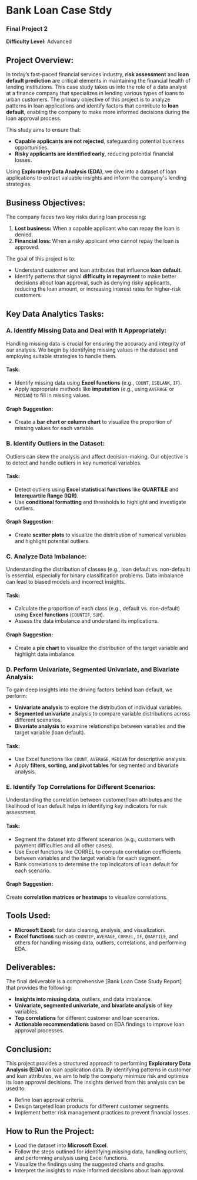 # Bank Loan Case Stdy

### Final Project 2

__Difficulty Level:__ Advanced

## Project Overview:
In today’s fast-paced financial services industry, __risk assessment__ and __loan default prediction__ are critical elements in maintaining the financial health of lending institutions. This case study takes us into the role of a data analyst at a finance company that specializes in lending various types of loans to urban customers. The primary objective of this project is to analyze patterns in loan applications and identify factors that contribute to __loan default__, enabling the company to make more informed decisions during the loan approval process.

This study aims to ensure that:

- __Capable applicants are not rejected__, safeguarding potential business opportunities.
- __Risky applicants are identified early__, reducing potential financial losses.
  
Using __Exploratory Data Analysis (EDA)__, we dive into a dataset of loan applications to extract valuable insights and inform the company's lending strategies.

## Business Objectives:
The company faces two key risks during loan processing:

1. __Lost business:__ When a capable applicant who can repay the loan is denied.
2. __Financial loss:__ When a risky applicant who cannot repay the loan is approved.

The goal of this project is to:

- Understand customer and loan attributes that influence __loan default__.
- Identify patterns that signal __difficulty in repayment__ to make better decisions about loan approval, such as denying risky applicants, reducing the loan amount, or increasing interest rates for higher-risk customers.

## Key Data Analytics Tasks:

### A. Identify Missing Data and Deal with It Appropriately:

Handling missing data is crucial for ensuring the accuracy and integrity of our analysis. We begin by identifying missing values in the dataset and employing suitable strategies to handle them.

#### Task:

- Identify missing data using __Excel functions__ (e.g., `COUNT`, `ISBLANK`, `IF`).
- Apply appropriate methods like __imputation__ (e.g., using `AVERAGE` or `MEDIAN`) to fill in missing values.

#### Graph Suggestion:

- Create a __bar chart or column chart__ to visualize the proportion of missing values for each variable.

### B. Identify Outliers in the Dataset:

Outliers can skew the analysis and affect decision-making. Our objective is to detect and handle outliers in key numerical variables.

#### Task:

- Detect outliers using __Excel statistical functions__ like __QUARTILE__ and __Interquartile Range (IQR)__.
- Use __conditional formatting__ and thresholds to highlight and investigate outliers.

#### Graph Suggestion:

- Create __scatter plots__ to visualize the distribution of numerical variables and highlight potential outliers.
  
### C. Analyze Data Imbalance:

Understanding the distribution of classes (e.g., loan default vs. non-default) is essential, especially for binary classification problems. Data imbalance can lead to biased models and incorrect insights.

#### Task:

- Calculate the proportion of each class (e.g., default vs. non-default) using __Excel functions__ (`COUNTIF`, `SUM`).
- Assess the data imbalance and understand its implications.

#### Graph Suggestion:

- Create a __pie chart__ to visualize the distribution of the target variable and highlight data imbalance.

### D. Perform Univariate, Segmented Univariate, and Bivariate Analysis:

To gain deep insights into the driving factors behind loan default, we perform:

- __Univariate analysis__ to explore the distribution of individual variables.
- __Segmented univariate__ analysis to compare variable distributions across different scenarios.
- __Bivariate analysis__ to examine relationships between variables and the target variable (loan default).

#### Task:

- Use Excel functions like `COUNT`, `AVERAGE`, `MEDIAN` for descriptive analysis.
- Apply __filters, sorting, and pivot tables__ for segmented and bivariate analysis.

### E. Identify Top Correlations for Different Scenarios:

Understanding the correlation between customer/loan attributes and the likelihood of loan default helps in identifying key indicators for risk assessment.

#### Task:

- Segment the dataset into different scenarios (e.g., customers with payment difficulties and all other cases).
- Use Excel functions like CORREL to compute correlation coefficients between variables and the target variable for each segment.
- Rank correlations to determine the top indicators of loan default for each scenario.

#### Graph Suggestion:

Create __correlation matrices or heatmaps__ to visualize correlations.

## Tools Used:
- __Microsoft Excel:__ for data cleaning, analysis, and visualization.
- __Excel functions__ such as `COUNTIF`, `AVERAGE`, `CORREL`, `IF`, `QUARTILE`, and others for handling missing data, outliers, correlations, and performing EDA.

## Deliverables:
The final deliverable is a comprehensive [Bank Loan Case Study Report] that provides the following:

- __Insights into missing data__, outliers, and data imbalance.
- __Univariate, segmented univariate, and bivariate analysis__ of key variables.
- __Top correlations__ for different customer and loan scenarios.
- __Actionable recommendations__ based on EDA findings to improve loan approval processes.
  
## Conclusion:

This project provides a structured approach to performing __Exploratory Data Analysis (EDA)__ on loan application data. By identifying patterns in customer and loan attributes, we aim to help the company minimize risk and optimize its loan approval decisions. The insights derived from this analysis can be used to:

- Refine loan approval criteria.
- Design targeted loan products for different customer segments.
- Implement better risk management practices to prevent financial losses.

## How to Run the Project:

- Load the dataset into __Microsoft Excel__.
- Follow the steps outlined for identifying missing data, handling outliers, and performing analysis using Excel functions.
- Visualize the findings using the suggested charts and graphs.
- Interpret the insights to make informed decisions about loan approval.
